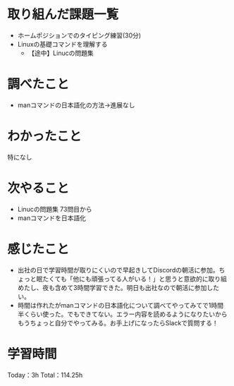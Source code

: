 # 取り組んだ課題一覧
- ホームポジションでのタイピング練習(30分)
- Linuxの基礎コマンドを理解する
	- 【途中】Linucの問題集

# 調べたこと
- manコマンドの日本語化の方法→進展なし

# わかったこと
特になし

# 次やること
- Linucの問題集 73問目から
- manコマンドを日本語化

# 感じたこと
- 出社の日で学習時間が取りにくいので早起きしてDiscordの朝活に参加。ちょっと眠たくても「他にも頑張ってる人がいる！」と思うと意欲的に取り組めたし、夜も含めて3時間学習できた。明日も出社なので朝活に参加したい。
- 時間は作れたがmanコマンドの日本語化について調べてやってみてで1時間半くらい使った。でもできてない。エラー内容を読めるようになりたいからもうちょっと自分でやってみる。お手上げになったらSlackで質問する！

# 学習時間
Today：3h Total：114.25h
